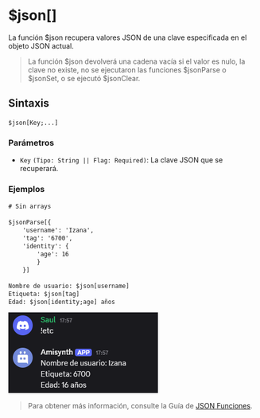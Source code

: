 # $json[]
La función $json recupera valores JSON de una clave especificada en el objeto JSON actual.

> La función $json devolverá una cadena vacía si el valor es nulo, la clave no existe, no se ejecutaron las funciones $jsonParse o $jsonSet, o se ejecutó $jsonClear.

## Sintaxis
```
$json[Key;...]
```
### Parámetros

- `Key` `(Tipo: String || Flag: Required)`: La clave JSON que se recuperará.

### Ejemplos
```
# Sin arrays

$jsonParse[{
    'username': 'Izana',
    'tag': '6700',
    'identity': {
        'age': 16
        }
    }]

Nombre de usuario: $json[username]
Etiqueta: $json[tag]
Edad: $json[identity;age] años
```

![alt text](image-37.png)


> Para obtener más información, consulte la Guía de [JSON Funciones](../gen/json.md).